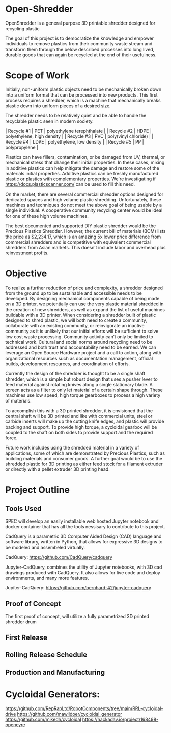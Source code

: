 # Open-Shredder
OpenShredder is a general purpose 3D printable shredder designed for recycling plastic


The goal of this project is to democratize the knowledge and empower individuals to remove plastics from their community waste stream and transform them through the below described processes into long lived, durable goods that can again be recycled at the end of their usefulness. 

# Scope of Work

Initially, non-uniform plastic objects need to be mechanically broken down into a uniform format that can be processed into new products. This first process requires a shredder, which is a machine that mechanically breaks plastic down into uniform pieces of a desired size.

The shredder needs to be relatively quiet and be able to handle the recyclable plastic seen in modern society. 

| Recycle #1 | PET | polyethylene terephthalate |
| Recycle #2 | HDPE | polyethylene, high density |
| Recycle #3 | PVC | poly(vinyl chloride) |
| Recycle #4 | LDPE | polyethylene, low density |
| Recycle #5 | PP | polypropylene |


Plastics can have fillers, contamination, or be damaged from UV, thermal, or mechanical stress that change their initial properties. In these cases, mixing in additive plastics can help mitigate the damage and restore some of the materials initial properties. Additive plastics can be freshly manufactured plastic or plastics with complementary properties. We're investigating if https://docs.plasticscanner.com/ can be used to fill this need.

On the market, there are several commercial shredder options designed for dedicated spaces and high volume plastic shredding. Unfortunately, these machines and techniques do not meet the above goal of being usable by a single individual. A cooperative community recycling center would be ideal for one of these high volume machines.

The best documented and supported DIY plastic shredder would be the Precious Plastics Shredder. However, the current bill of materials (BOM) lists the price as $2,234.17, which is an amazing 5x lower price difference from commercial shredders and is competitive with equivalent commercial shredders from Asian markets. This doesn’t include labor and overhead plus reinvestment profits. 

# Objective

To realize a further reduction of price and complexity, a shredder designed from the ground up to be sustainable and accessible needs to be developed. By designing mechanical components capable of being made on a 3D printer, we potentially can use the very plastic material shredded in the creation of new shredders, as well as expand the list of useful machines buildable with a 3D printer. When considering a shredder built of plastic designed to shred plastic, we will both need to create a community, collaborate with an existing community, or reinvigorate an inactive community as it is unlikely that our initial efforts will be sufficient to solve low cost waste processing. Community activity can’t only be limited to technical work. Cultural and social norms around recycling need to be addressed and both trust and accountability need to be earned. We can leverage an Open Source Hardware project and a call to action, along with organizational resources such as documentation management, official builds, development resources, and coordination of efforts. 

Currently the design of the shredder is thought to be a single shaft shredder, which is a simple but robust design that uses a pusher lever to feed material against rotating knives along a single stationary blade. A screen acts as a filter to only let material of a certain shape through. These machines use low speed, high torque gearboxes to process a high variety of materials. 

To accomplish this with a 3D printed shredder, it is envisioned that the central shaft will be 3D printed and like with commercial units, steel or carbide inserts will make up the cutting knife edges, and plastic will provide backing and support. To provide high torque, a cycloidal gearbox will be coupled to the shaft on both sides to provide support and the required force. 

Future work includes using the shredded material in a variety of applications, some of which are demonstrated by Precious Plastics, such as building materials and consumer goods. A further goal would be to use the shredded plastic for 3D printing as either feed stock for a filament extruder or directly with a pellet extruder 3D printing head. 

# Project Outline

## Tools Used
SPEC will develop an easily installable web hosted Jupyter notebook and docker container that has all the tools nessisary to contribute to this project. 

CadQuery is a parametric 3D Computer Aided Design (CAD) language and software library, written in Python, that allows for expressive 3D designs to be modeled and assembeled virtually. 

CadQuery: https://github.com/CadQuery/cadquery

Jupyter-CadQuery, combines the utility of Jupyter notebooks, with 3D cad drawings produced with CadQuery. It also allows for live code and deploy environments, and many more features. 

Jupiter-CadQuery: https://github.com/bernhard-42/jupyter-cadquery

## Proof of Concept

  The first proof of concept, will utilize a fully parametrized 3D printed shredder drum

## First Release

## Rolling Release Schedule

## Production and Manufacturing

# Cycloidal Generators:
https://github.com/RepRapLtd/RobotComponents/tree/main/RRL-cycloidal-drive
https://github.com/mawildoer/cycloidal_generator
https://github.com/mikedh/cycloidal
https://hackaday.io/project/168498-opencyre
